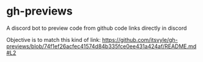 # gh-previews
A discord bot to preview code from github code links directly in discord

Objective is to match this kind of link: https://github.com/itsvyle/gh-previews/blob/74f1ef26acfec41574d84b335fce0ee431a424af/README.md#L2